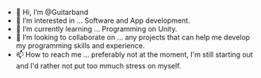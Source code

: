 - 👋 Hi, I’m @Guitarband
- 👀 I’m interested in ... Software and App development.
- 🌱 I’m currently learning ... Programming on Unity.
- 💞️ I’m looking to collaborate on ... any projects that can help me develop my programming skills and experience.
- 📫 How to reach me ... preferably not at the moment, I'm still starting out and I'd rather not put too mmuch stress on myself.

<!---
Guitarband/Guitarband is a ✨ special ✨ repository because its `README.md` (this file) appears on your GitHub profile.
You can click the Preview link to take a look at your changes.
--->

